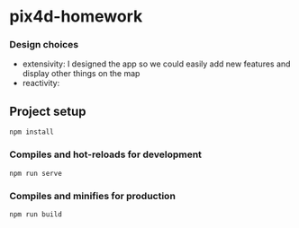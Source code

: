 # pix4d-homework

### Design choices

- extensivity: I designed the app so we could easily add new features and display other things on the map
- reactivity:

## Project setup

```
npm install
```

### Compiles and hot-reloads for development

```
npm run serve
```

### Compiles and minifies for production

```
npm run build
```
